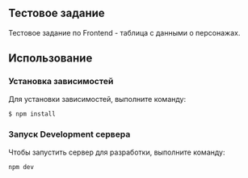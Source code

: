 ## Тестовое задание

Тестовое задание по Frontend - таблица с данными о персонажах.

## Использование

### Установка зависимостей
Для установки зависимостей, выполните команду:
```sh
$ npm install
```
### Запуск Development сервера
Чтобы запустить сервер для разработки, выполните команду:
```sh
npm dev
```